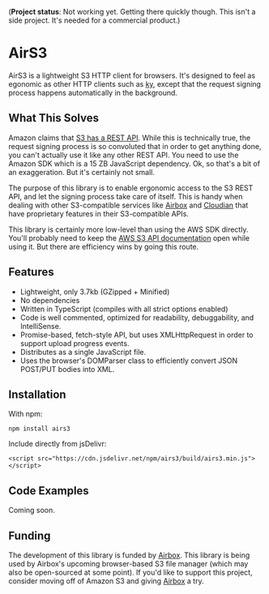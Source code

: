 
(**Project status**: Not working yet. Getting there quickly though. This isn't a side project. It's needed for a commercial product.)

# AirS3

AirS3 is a lightweight S3 HTTP client for browsers. It's designed to feel as egonomic as other HTTP clients such as [ky](https://github.com/sindresorhus/ky), except that the request signing process happens automatically in the background.

## What This Solves

Amazon claims that [S3 has a REST API](https://docs.aws.amazon.com/AmazonS3/latest/API/API_Operations_Amazon_Simple_Storage_Service.html). While this is technically true, the request signing process is so convoluted that in order to get anything done, you can't actually use it like any other REST API. You need to use the Amazon SDK which is a 15 ZB JavaScript dependency. Ok, so that's a bit of an exaggeration. But it's certainly not small.

The purpose of this library is to enable ergonomic access to the S3 REST API, and let the signing process take care of itself. This is handy when dealing with other S3-compatible services like [Airbox](https://www.airbox.ai) and [Cloudian](https://www.cloudian.com) that have proprietary features in their S3-compatible APIs.

This library is certainly more low-level than using the AWS SDK directly. You'll probably need to keep the [AWS S3 API documentation](https://docs.aws.amazon.com/AmazonS3/latest/API/API_Operations_Amazon_Simple_Storage_Service.html) open while using it. But there are efficiency wins by going this route.

## Features

- Lightweight, only 3.7kb (GZipped + Minified)
- No dependencies
- Written in TypeScript (compiles with all strict options enabled)
- Code is well commented, optimized for readability, debuggability, and IntelliSense.
- Promise-based, fetch-style API, but uses XMLHttpRequest in order to support upload progress events.
- Distributes as a single JavaScript file.
- Uses the browser's DOMParser class to efficiently convert JSON POST/PUT bodies into XML.

## Installation

With npm:
```
npm install airs3
```

Include directly from jsDelivr:
```
<script src="https://cdn.jsdelivr.net/npm/airs3/build/airs3.min.js"></script>
```

## Code Examples

Coming soon.

## Funding

The development of this library is funded by [Airbox](https://www.airbox.ai). This library is being used by Airbox's upcoming browser-based S3 file manager (which may also be open-sourced at some point). If you'd like to support this project, consider moving off of Amazon S3 and giving [Airbox](https://www.airbox.ai) a try.
